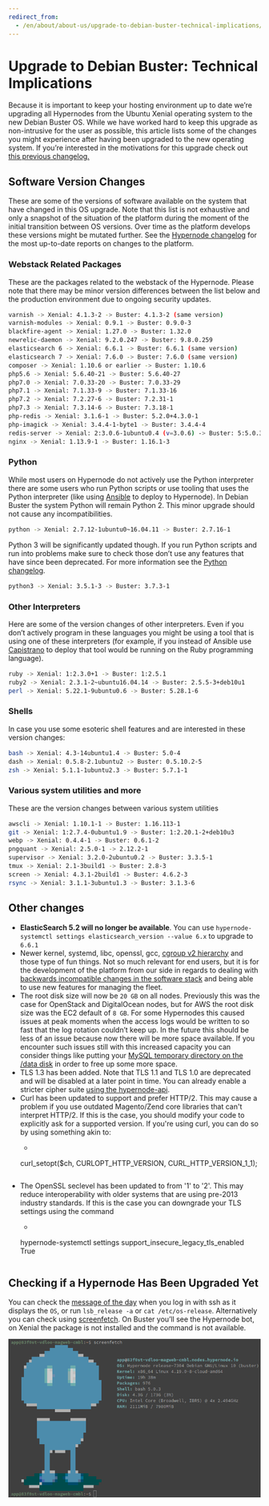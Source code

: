 ```yaml
---
redirect_from:
  - /en/about/about-us/upgrade-to-debian-buster-technical-implications/
---
```


<!-- source: https://support.hypernode.com/en/about/about-us/upgrade-to-debian-buster-technical-implications/ -->

# Upgrade to Debian Buster: Technical Implications

Because it is important to keep your hosting environment up to date we’re upgrading all Hypernodes from the Ubuntu Xenial operating system to the new Debian Buster OS. While we have worked hard to keep this upgrade as non-intrusive for the user as possible, this article lists some of the changes you might experience after having been upgraded to the new operating system. If you’re interested in the motivations for this upgrade check out [this previous changelog.](https://changelog.hypernode.com/changelog/release-7279-beta-debian-buster-hypernode-docker-and-configuration-specific-images/)

## Software Version Changes

These are some of the versions of software available on the system that have changed in this OS upgrade. Note that this list is not exhaustive and only a snapshot of the situation of the platform during the moment of the initial transition between OS versions. Over time as the platform develops these versions might be mutated further. See the [Hypernode changelog](https://changelog.hypernode.com/) for the most up-to-date reports on changes to the platform.

### Webstack Related Packages

These are the packages related to the webstack of the Hypernode. Please note that there may be minor version differences between the list below and the production environment due to ongoing security updates.

```bash
varnish -> Xenial: 4.1.3-2 -> Buster: 4.1.3-2 (same version)
varnish-modules -> Xenial: 0.9.1 -> Buster: 0.9.0-3
blackfire-agent -> Xenial: 1.27.0 -> Buster: 1.32.0
newrelic-daemon -> Xenial: 9.2.0.247 -> Buster: 9.8.0.259
elasticsearch 6 -> Xenial: 6.6.1 -> Buster: 6.6.1 (same version)
elasticsearch 7 -> Xenial: 7.6.0 -> Buster: 7.6.0 (same version)
composer -> Xenial: 1.10.6 or earlier -> Buster: 1.10.6
php5.6 -> Xenial: 5.6.40-21 -> Buster: 5.6.40-27
php7.0 -> Xenial: 7.0.33-20 -> Buster: 7.0.33-29
php7.1 -> Xenial: 7.1.33-9 -> Buster: 7.1.33-16
php7.2 -> Xenial: 7.2.27-6 -> Buster: 7.2.31-1
php7.3 -> Xenial: 7.3.14-6 -> Buster: 7.3.18-1
php-redis -> Xenial: 3.1.6-1 -> Buster: 5.2.0+4.3.0-1
php-imagick -> Xenial: 3.4.4-1-byte1 -> Buster: 3.4.4-4
redis-server -> Xenial: 2:3.0.6-1ubuntu0.4 (v=3.0.6) -> Buster: 5:5.0.3-4+deb10u1 (v=5.0.3)
nginx -> Xenial: 1.13.9-1 -> Buster: 1.16.1-3
```

### Python

While most users on Hypernode do not actively use the Python interpreter there are some users who run Python scripts or use tooling that uses the Python interpreter (like using [Ansible](https://github.com/ansible/ansible) to deploy to Hypernode). In Debian Buster the system Python will remain Python 2. This minor upgrade should not cause any incompatibilities.

```bash
python -> Xenial: 2.7.12-1ubuntu0~16.04.11 -> Buster: 2.7.16-1
```

Python 3 will be significantly updated though. If you run Python scripts and run into problems make sure to check those don’t use any features that have since been deprecated. For more information see the [Python changelog](https://docs.python.org/3/whatsnew/3.7.html).

```bash
python3 -> Xenial: 3.5.1-3 -> Buster: 3.7.3-1
```

### Other Interpreters

Here are some of the version changes of other interpreters. Even if you don’t actively program in these languages you might be using a tool that is using one of these interpreters (for example, if you instead of Ansible use [Capistrano](https://capistranorb.com/) to deploy that tool would be running on the Ruby programming language).

```bash
ruby -> Xenial: 1:2.3.0+1 -> Buster: 1:2.5.1
ruby2 -> Xenial: 2.3.1-2~ubuntu16.04.14 -> Buster: 2.5.5-3+deb10u1
perl -> Xenial: 5.22.1-9ubuntu0.6 -> Buster: 5.28.1-6
```

### Shells

In case you use some esoteric shell features and are interested in these version changes:

```bash
bash -> Xenial: 4.3-14ubuntu1.4 -> Buster: 5.0-4
dash -> Xenial: 0.5.8-2.1ubuntu2 -> Buster: 0.5.10.2-5
zsh -> Xenial: 5.1.1-1ubuntu2.3 -> Buster: 5.7.1-1
```

### Various system utilities and more

These are the version changes between various system utilities

```bash
awscli -> Xenial: 1.10.1-1 -> Buster: 1.16.113-1
git -> Xenial: 1:2.7.4-0ubuntu1.9 -> Buster: 1:2.20.1-2+deb10u3
webp -> Xenial: 0.4.4-1 -> Buster: 0.6.1-2
pngquant -> Xenial: 2.5.0-1 -> 2.12.2-1
supervisor -> Xenial: 3.2.0-2ubuntu0.2 -> Buster: 3.3.5-1
tmux -> Xenial: 2.1-3build1 -> Buster: 2.8-3
screen -> Xenial: 4.3.1-2build1 -> Buster: 4.6.2-3
rsync -> Xenial: 3.1.1-3ubuntu1.3 -> Buster: 3.1.3-6
```

## Other changes

- **ElasticSearch 5.2 will no longer be available**. You can use `hypernode-systemctl settings elasticsearch_version --value 6.x` to upgrade to `6.6.1`
- Newer kernel, systemd, libc, openssl, gcc, [cgroup v2 hierarchy](https://www.kernel.org/doc/Documentation/cgroup-v2.txt) and those type of fun things. Not so much relevant for end users, but it is for the development of the platform from our side in regards to dealing with [backwards incompatible changes in the software stack](https://github.com/elastic/elasticsearch/issues/23486) and being able to use new features for managing the fleet.
- The root disk size will now be `20 GB` on all nodes. Previously this was the case for OpenStack and DigitalOcean nodes, but for AWS the root disk size was the EC2 default of `8 GB`. For some Hypernodes this caused issues at peak moments when the access logs would be written to so fast that the log rotation couldn’t keep up. In the future this should be less of an issue because now there will be more space available. If you encounter such issues still with this increased capacity you can consider things like putting your [MySQL temporary directory on the /data disk](https://changelog.hypernode.com/changelog/release-5133-configurable-mysql-temporary-directory-extra-space/) in order to free up some more space.
- TLS 1.3 has been added. Note that TLS 1.1 and TLS 1.0 are deprecated and will be disabled at a later point in time. You can already enable a stricter cipher suite [using the hypernode-api](https://community.hypernode.io/#/Documentation/hypernode-api/settings/README).
- Curl has been updated to support and prefer HTTP/2. This may cause a problem if you use outdated Magento/Zend core libraries that can't interpret HTTP/2. If this is the case, you should modify your code to explicitly ask for a supported version. If you're using curl, you can do so by using something akin to:
  - ```
    ```
  curl_setopt(\$ch, CURLOPT_HTTP_VERSION, CURL_HTTP_VERSION_1_1);
  ```
  ```
- The OpenSSL seclevel has been updated to from '1' to '2'. This may reduce interoperability with older systems that are using pre-2013 industry standards. If this is the case you can downgrade your TLS settings using the command
  - ```
    ```
  hypernode-systemctl settings support_insecure_legacy_tls_enabled True
  ```

  ```

## Checking if a Hypernode Has Been Upgraded Yet

You can check the [message of the day](<https://en.wikipedia.org/wiki/Motd_(Unix)>) when you log in with ssh as it displays the `OS`, or run `lsb_release -a` or `cat /etc/os-release`. Alternatively you can check using [screenfetch](https://github.com/ByteInternet/screenfetch). On Buster you’ll see the Hypernode bot, on Xenial the package is not installed and the command is not available.

![](_res/z_0texfHpbx0Va8zij4vf_0Rwn7BVy-vKg.png)
